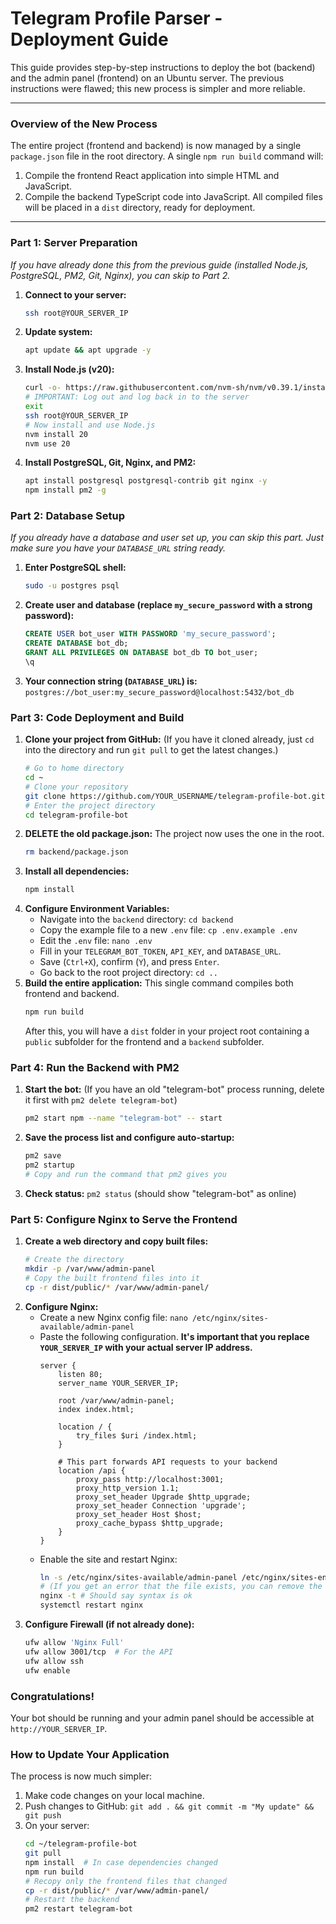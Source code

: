 # Telegram Profile Parser - Deployment Guide

This guide provides step-by-step instructions to deploy the bot (backend) and the admin panel (frontend) on an Ubuntu server. The previous instructions were flawed; this new process is simpler and more reliable.

---

### **Overview of the New Process**

The entire project (frontend and backend) is now managed by a single `package.json` file in the root directory. A single `npm run build` command will:
1.  Compile the frontend React application into simple HTML and JavaScript.
2.  Compile the backend TypeScript code into JavaScript.
All compiled files will be placed in a `dist` directory, ready for deployment.

---

### **Part 1: Server Preparation**

_If you have already done this from the previous guide (installed Node.js, PostgreSQL, PM2, Git, Nginx), you can skip to Part 2._

1.  **Connect to your server:**
    ```bash
    ssh root@YOUR_SERVER_IP
    ```
2.  **Update system:**
    ```bash
    apt update && apt upgrade -y
    ```
3.  **Install Node.js (v20):**
    ```bash
    curl -o- https://raw.githubusercontent.com/nvm-sh/nvm/v0.39.1/install.sh | bash
    # IMPORTANT: Log out and log back in to the server
    exit
    ssh root@YOUR_SERVER_IP
    # Now install and use Node.js
    nvm install 20
    nvm use 20
    ```
4.  **Install PostgreSQL, Git, Nginx, and PM2:**
    ```bash
    apt install postgresql postgresql-contrib git nginx -y
    npm install pm2 -g
    ```

### **Part 2: Database Setup**

_If you already have a database and user set up, you can skip this part. Just make sure you have your `DATABASE_URL` string ready._

1.  **Enter PostgreSQL shell:**
    ```bash
    sudo -u postgres psql
    ```
2.  **Create user and database (replace `my_secure_password` with a strong password):**
    ```sql
    CREATE USER bot_user WITH PASSWORD 'my_secure_password';
    CREATE DATABASE bot_db;
    GRANT ALL PRIVILEGES ON DATABASE bot_db TO bot_user;
    \q
    ```
3.  **Your connection string (`DATABASE_URL`) is:**
    `postgres://bot_user:my_secure_password@localhost:5432/bot_db`

### **Part 3: Code Deployment and Build**

1.  **Clone your project from GitHub:**
    (If you have it cloned already, just `cd` into the directory and run `git pull` to get the latest changes.)
    ```bash
    # Go to home directory
    cd ~
    # Clone your repository
    git clone https://github.com/YOUR_USERNAME/telegram-profile-bot.git
    # Enter the project directory
    cd telegram-profile-bot
    ```
2.  **DELETE the old package.json:** The project now uses the one in the root.
    ```bash
    rm backend/package.json
    ```
3.  **Install all dependencies:**
    ```bash
    npm install
    ```
4.  **Configure Environment Variables:**
    *   Navigate into the `backend` directory: `cd backend`
    *   Copy the example file to a new `.env` file: `cp .env.example .env`
    *   Edit the `.env` file: `nano .env`
    *   Fill in your `TELEGRAM_BOT_TOKEN`, `API_KEY`, and `DATABASE_URL`.
    *   Save (`Ctrl+X`), confirm (`Y`), and press `Enter`.
    *   Go back to the root project directory: `cd ..`
5.  **Build the entire application:**
    This single command compiles both frontend and backend.
    ```bash
    npm run build
    ```
    After this, you will have a `dist` folder in your project root containing a `public` subfolder for the frontend and a `backend` subfolder.

### **Part 4: Run the Backend with PM2**

1.  **Start the bot:**
    (If you have an old "telegram-bot" process running, delete it first with `pm2 delete telegram-bot`)
    ```bash
    pm2 start npm --name "telegram-bot" -- start
    ```
2.  **Save the process list and configure auto-startup:**
    ```bash
    pm2 save
    pm2 startup
    # Copy and run the command that pm2 gives you
    ```
3.  **Check status:**
    `pm2 status` (should show "telegram-bot" as online)

### **Part 5: Configure Nginx to Serve the Frontend**

1.  **Create a web directory and copy built files:**
    ```bash
    # Create the directory
    mkdir -p /var/www/admin-panel
    # Copy the built frontend files into it
    cp -r dist/public/* /var/www/admin-panel/
    ```
2.  **Configure Nginx:**
    *   Create a new Nginx config file: `nano /etc/nginx/sites-available/admin-panel`
    *   Paste the following configuration. **It's important that you replace `YOUR_SERVER_IP` with your actual server IP address.**
        ```nginx
        server {
            listen 80;
            server_name YOUR_SERVER_IP;

            root /var/www/admin-panel;
            index index.html;

            location / {
                try_files $uri /index.html;
            }

            # This part forwards API requests to your backend
            location /api {
                proxy_pass http://localhost:3001;
                proxy_http_version 1.1;
                proxy_set_header Upgrade $http_upgrade;
                proxy_set_header Connection 'upgrade';
                proxy_set_header Host $host;
                proxy_cache_bypass $http_upgrade;
            }
        }
        ```
    *   Enable the site and restart Nginx:
        ```bash
        ln -s /etc/nginx/sites-available/admin-panel /etc/nginx/sites-enabled/
        # (If you get an error that the file exists, you can remove the old default config: rm /etc/nginx/sites-enabled/default)
        nginx -t # Should say syntax is ok
        systemctl restart nginx
        ```
3.  **Configure Firewall (if not already done):**
    ```bash
    ufw allow 'Nginx Full'
    ufw allow 3001/tcp  # For the API
    ufw allow ssh
    ufw enable
    ```

### **Congratulations!**

Your bot should be running and your admin panel should be accessible at `http://YOUR_SERVER_IP`.

### **How to Update Your Application**

The process is now much simpler:
1.  Make code changes on your local machine.
2.  Push changes to GitHub: `git add . && git commit -m "My update" && git push`
3.  On your server:
    ```bash
    cd ~/telegram-profile-bot
    git pull
    npm install  # In case dependencies changed
    npm run build
    # Recopy only the frontend files that changed
    cp -r dist/public/* /var/www/admin-panel/
    # Restart the backend
    pm2 restart telegram-bot
    ```
